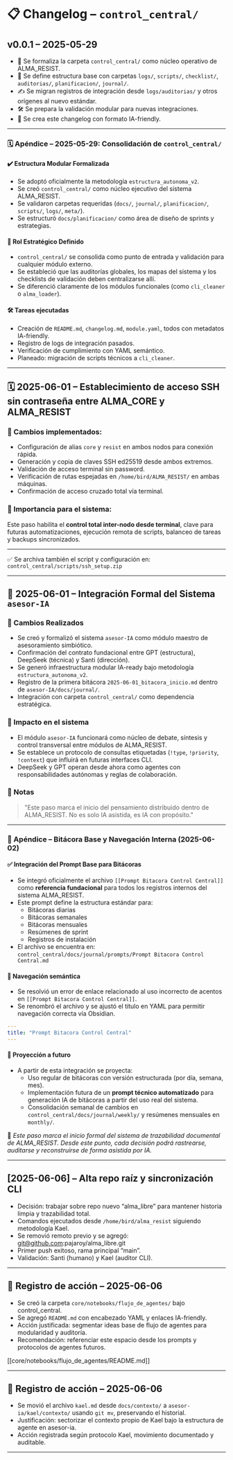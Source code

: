 
# 📋 Changelog – `control_central/`

## v0.0.1 – 2025-05-29

- 🧠 Se formaliza la carpeta `control_central/` como núcleo operativo de ALMA_RESIST.
- 📁 Se define estructura base con carpetas `logs/`, `scripts/`, `checklist/`, `auditorias/`, `planificacion/`, `journal/`.
- ✍️ Se migran registros de integración desde `logs/auditorias/` y otros orígenes al nuevo estándar.
- 🛠️ Se prepara la validación modular para nuevas integraciones.
- 🧾 Se crea este changelog con formato IA-friendly.

---

### 🗓️ Apéndice – 2025-05-29: Consolidación de `control_central/`

#### ✔️ Estructura Modular Formalizada
- Se adoptó oficialmente la metodología `estructura_autonoma_v2`.
- Se creó `control_central/` como núcleo ejecutivo del sistema ALMA_RESIST.
- Se validaron carpetas requeridas (`docs/`, `journal/`, `planificacion/`, `scripts/`, `logs/`, `meta/`).
- Se estructuró `docs/planificacion/` como área de diseño de sprints y estrategias.

#### 🧠 Rol Estratégico Definido
- `control_central/` se consolida como punto de entrada y validación para cualquier módulo externo.
- Se estableció que las auditorías globales, los mapas del sistema y los checklists de validación deben centralizarse allí.
- Se diferenció claramente de los módulos funcionales (como `cli_cleaner` o `alma_loader`).

#### 🛠️ Tareas ejecutadas
- Creación de `README.md`, `changelog.md`, `module.yaml`, todos con metadatos IA-friendly.
- Registro de logs de integración pasados.
- Verificación de cumplimiento con YAML semántico.
- Planeado: migración de scripts técnicos a `cli_cleaner`.

---

## 🗓️ 2025-06-01 – Establecimiento de acceso SSH sin contraseña entre ALMA_CORE y ALMA_RESIST

### 🔧 Cambios implementados:

- Configuración de alias `core` y `resist` en ambos nodos para conexión rápida.
- Generación y copia de claves SSH ed25519 desde ambos extremos.
- Validación de acceso terminal sin password.
- Verificación de rutas espejadas en `/home/bird/ALMA_RESIST/` en ambas máquinas.
- Confirmación de acceso cruzado total vía terminal.

### 🧠 Importancia para el sistema:

Este paso habilita el **control total inter-nodo desde terminal**, clave para futuras automatizaciones, ejecución remota de scripts, balanceo de tareas y backups sincronizados.

---

✅ Se archiva también el script y configuración en:  
`control_central/scripts/ssh_setup.zip`


---
## 📅 2025-06-01 – Integración Formal del Sistema `asesor-IA`

### 🔧 Cambios Realizados

- Se creó y formalizó el sistema `asesor-IA` como módulo maestro de asesoramiento simbiótico.
- Confirmación del contrato fundacional entre GPT (estructura), DeepSeek (técnica) y Santi (dirección).
- Se generó infraestructura modular IA-ready bajo metodología `estructura_autonoma_v2`.
- Registro de la primera bitácora `2025-06-01_bitacora_inicio.md` dentro de `asesor-IA/docs/journal/`.
- Integración con carpeta `control_central/` como dependencia estratégica.

### 📌 Impacto en el sistema

- El módulo `asesor-IA` funcionará como núcleo de debate, síntesis y control transversal entre módulos de ALMA_RESIST.
- Se establece un protocolo de consultas etiquetadas (`!type`, `!priority`, `!context`) que influirá en futuras interfaces CLI.
- DeepSeek y GPT operan desde ahora como agentes con responsabilidades autónomas y reglas de colaboración.

### 🧠 Notas

> "Este paso marca el inicio del pensamiento distribuido dentro de ALMA_RESIST. No es solo IA asistida, es IA con propósito."

---
### 📎 Apéndice – Bitácora Base y Navegación Interna (2025-06-02)

#### ✅ Integración del Prompt Base para Bitácoras

- Se integró oficialmente el archivo `[[Prompt Bitacora Control Central]]` como **referencia fundacional** para todos los registros internos del sistema ALMA_RESIST.
- Este prompt define la estructura estándar para:
  - Bitácoras diarias
  - Bitácoras semanales
  - Bitácoras mensuales
  - Resúmenes de sprint
  - Registros de instalación
- El archivo se encuentra en:  
  `control_central/docs/journal/prompts/Prompt Bitacora Control Central.md`

#### 🔗 Navegación semántica

- Se resolvió un error de enlace relacionado al uso incorrecto de acentos en `[[Prompt Bitacora Control Central]]`.
- Se renombró el archivo y se ajustó el título en YAML para permitir navegación correcta vía Obsidian.

```yaml
---
title: "Prompt Bitacora Control Central"
---
```

#### 🔄 Proyección a futuro

- A partir de esta integración se proyecta:
  - Uso regular de bitácoras con versión estructurada (por día, semana, mes).
  - Implementación futura de un **prompt técnico automatizado** para generación IA de bitácoras a partir del uso real del sistema.
  - Consolidación semanal de cambios en `control_central/docs/journal/weekly/` y resúmenes mensuales en `monthly/`.

🧠 *Este paso marca el inicio formal del sistema de trazabilidad documental de ALMA_RESIST. Desde este punto, cada decisión podrá rastrearse, auditarse y reconstruirse de forma asistida por IA.*

---
## [2025-06-06] – Alta repo raíz y sincronización CLI

- Decisión: trabajar sobre repo nuevo “alma_libre” para mantener historia limpia y trazabilidad total.
- Comandos ejecutados desde `/home/bird/alma_resist` siguiendo metodología Kael.
- Se removió remoto previo y se agregó: git@github.com:pajaroy/alma_libre.git
- Primer push exitoso, rama principal “main”.
- Validación: Santi (humano) y Kael (auditor CLI).

---
## 📎 Registro de acción – 2025-06-06
- Se creó la carpeta `core/notebooks/flujo_de_agentes/` bajo control_central.
- Se agregó `README.md` con encabezado YAML y enlaces IA-friendly.
- Acción justificada: segmentar ideas base de flujo de agentes para modularidad y auditoría.
- Recomendación: referenciar este espacio desde los prompts y protocolos de agentes futuros.

[[core/notebooks/flujo_de_agentes/README.md]]

---
## 📎 Registro de acción – 2025-06-06
- Se movió el archivo `kael.md` desde `docs/contexto/` a `asesor-ia/kael/contexto/` usando `git mv`, preservando el historial.
- Justificación: sectorizar el contexto propio de Kael bajo la estructura de agente en asesor-ia.
- Acción registrada según protocolo Kael, movimiento documentado y auditable.

----
